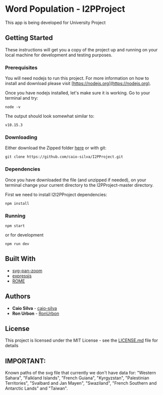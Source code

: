 # Word Population - I2PProject

This app is being developed for University Project


## Getting Started

These instructions will get you a copy of the project up and running on your local machine for development and testing purposes.


### Prerequisites

You will need nodejs to run this project. For more information on how to install and download please visit [https://nodejs.org](https://nodejs.org).


Once you have nodejs installed, let's make sure it is working. Go to your terminal and try:

```
node -v
```

The output should look somewhat similar to:

```
v10.15.3
```


### Downloading

Either download the Zipped folder [here](https://github.com/caio-silva/I2PProject/archive/master.zip) or with git:

```
git clone https://github.com/caio-silva/I2PProject.git
```


### Dependencies

Once you have downloaded the file (and unzipped if needed), on your terminal change your current directory to the I2PProject-master directory.

First we need to install I2I2PProject dependencies:

```
npm install
```


### Running

```
npm start
```

or for development

```
npm run dev
```


## Built With

* [svg-pan-zoom](https://github.com/ariutta/svg-pan-zoom)
* [expressjs](https://expressjs.com/)
* [ROME](https://rometools.github.io/rome/)


## Authors

* **Caio Silva** - [caio-silva](https://github.com/caio-silva)
* **Ron Urbon** - [RonUrbon](https://github.com/RonUrbon)


## License

This project is licensed under the MIT License - see the [LICENSE.md](LICENSE.md) file for details


## IMPORTANT:
Known paths of the svg file that currently we don't have data for:
  "Western Sahara", "Falkland Islands", "French Guiana",
  "Kyrgyzstan", "Palestinian Territories", "Svalbard and Jan Mayen",
  "Swaziland", "French Southern and Antarctic Lands" and "Taiwan".
